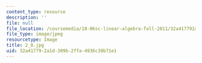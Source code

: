 ```yaml
---
content_type: resource
description: ''
file: null
file_location: /coursemedia/18-06sc-linear-algebra-fall-2011/32a417792a1d309b2ffa4936c39b71e1_2_8.jpg
file_type: image/jpeg
resourcetype: Image
title: 2_8.jpg
uid: 32a41779-2a1d-309b-2ffa-4936c39b71e1
---
```

